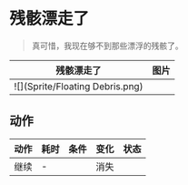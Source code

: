 # 残骸漂走了  
> 真可惜，我现在够不到那些漂浮的残骸了。  
  
  残骸漂走了  |   图片   
 ----  |  ----:   
   |  ![](Sprite/Floating Debris.png)   
  
## 动作  
动作  |  耗时  |  条件  |  变化  |  状态  
----  |  ----  |  ----  |  ----  |  ----  
继续<br>  |  -  |    |  消失  |    

